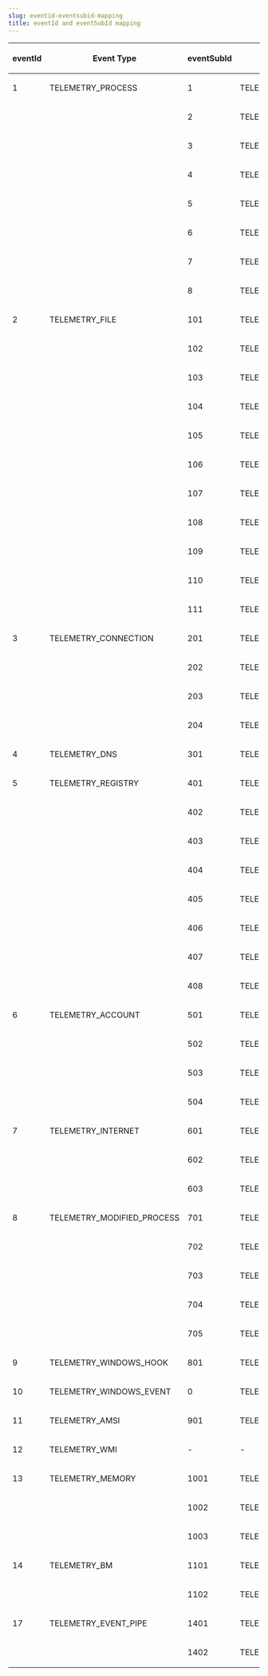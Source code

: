 ```yaml
---
slug: eventid-eventsubid-mapping
title: eventId and eventSubId mapping
---
```


<table>
<colgroup>
<col style="width: 8%" />
<col style="width: 20%" />
<col style="width: 14%" />
<col style="width: 57%" />
</colgroup>
<thead>
<tr>
<th><p>eventId</p></th>
<th><p>Event Type</p></th>
<th>eventSubId</th>
<th><p>Event Sub-Type</p></th>
</tr>
</thead>
<tbody>
<tr>
<td rowspan="8" style="vertical-align: top"><p>1</p></td>
<td rowspan="8" style="vertical-align: top"><p>TELEMETRY_PROCESS</p></td>
<td><p>1</p></td>
<td><p>TELEMETRY_PROCESS_OPEN</p></td>
</tr>
<tr>
<td><p>2</p></td>
<td><p>TELEMETRY_PROCESS_CREATE</p></td>
</tr>
<tr>
<td><p>3</p></td>
<td><p>TELEMETRY_PROCESS_TERMINATE</p></td>
</tr>
<tr>
<td><p>4</p></td>
<td><p>TELEMETRY_PROCESS_LOAD_IMAGE</p></td>
</tr>
<tr>
<td><p>5</p></td>
<td><p>TELEMETRY_PROCESS_EXECUTE</p></td>
</tr>
<tr>
<td><p>6</p></td>
<td><p>TELEMETRY_PROCESS_CONNECT</p></td>
</tr>
<tr>
<td><p>7</p></td>
<td><p>TELEMETRY_PROCESS_TRACME</p></td>
</tr>
<tr>
<td><p>8</p></td>
<td><p>TELEMETRY_PROCESS_LOAD_KERNEL_IMAGE</p></td>
</tr>
<tr>
<td rowspan="11" style="vertical-align: top"><p>2</p></td>
<td rowspan="11" style="vertical-align: top"><p>TELEMETRY_FILE</p></td>
<td><p>101</p></td>
<td><p>TELEMETRY_FILE_CREATE</p></td>
</tr>
<tr>
<td><p>102</p></td>
<td><p>TELEMETRY_FILE_OPEN</p></td>
</tr>
<tr>
<td><p>103</p></td>
<td><p>TELEMETRY_FILE_DELETE</p></td>
</tr>
<tr>
<td><p>104</p></td>
<td><p>TELEMETRY_FILE_SET_SECURITY</p></td>
</tr>
<tr>
<td><p>105</p></td>
<td><p>TELEMETRY_FILE_COPY</p></td>
</tr>
<tr>
<td><p>106</p></td>
<td><p>TELEMETRY_FILE_MOVE</p></td>
</tr>
<tr>
<td><p>107</p></td>
<td><p>TELEMETRY_FILE_CLOSE</p></td>
</tr>
<tr>
<td><p>108</p></td>
<td><p>TELEMETRY_FILE_MODIFY_TIMESTAMP</p></td>
</tr>
<tr>
<td><p>109</p></td>
<td><p>TELEMETRY_FILE_MODIFY</p></td>
</tr>
<tr>
<td><p>110</p></td>
<td><p>TELEMETRY_FILE_SET_ATTRIBUTES</p></td>
</tr>
<tr>
<td><p>111</p></td>
<td><p>TELEMETRY_FILE_ENUMERATE</p></td>
</tr>
<tr>
<td rowspan="4" style="vertical-align: top"><p>3</p></td>
<td rowspan="4" style="vertical-align: top"><p>TELEMETRY_CONNECTION</p></td>
<td><p>201</p></td>
<td><p>TELEMETRY_CONNECTION_CONNECT</p></td>
</tr>
<tr>
<td><p>202</p></td>
<td><p>TELEMETRY_CONNECTION_LISTEN</p></td>
</tr>
<tr>
<td><p>203</p></td>
<td><p>TELEMETRY_CONNECTION_CONNECT_INBOUND</p></td>
</tr>
<tr>
<td><p>204</p></td>
<td><p>TELEMETRY_CONNECTION_CONNECT_OUTBOUND</p></td>
</tr>
<tr>
<td style="vertical-align: top"><p>4</p></td>
<td style="vertical-align: top"><p>TELEMETRY_DNS</p></td>
<td><p>301</p></td>
<td><p>TELEMETRY_DNS_QUERY</p></td>
</tr>
<tr>
<td rowspan="8" style="vertical-align: top"><p>5</p></td>
<td rowspan="8" style="vertical-align: top"><p>TELEMETRY_REGISTRY</p></td>
<td><p>401</p></td>
<td><p>TELEMETRY_REGISTRY_CREATE</p></td>
</tr>
<tr>
<td><p>402</p></td>
<td><p>TELEMETRY_REGISTRY_SET</p></td>
</tr>
<tr>
<td><p>403</p></td>
<td><p>TELEMETRY_REGISTRY_DELETE</p></td>
</tr>
<tr>
<td><p>404</p></td>
<td><p>TELEMETRY_REGISTRY_RENAME</p></td>
</tr>
<tr>
<td><p>405</p></td>
<td><p>TELEMETRY_REGISTRY_ENUMERATE</p></td>
</tr>
<tr>
<td><p>406</p></td>
<td><p>TELEMETRY_REGISTRY_ENUMERATEVALUE</p></td>
</tr>
<tr>
<td><p>407</p></td>
<td><p>TELEMETRY_REGISTRY_QUERYVALUE</p></td>
</tr>
<tr>
<td><p>408</p></td>
<td><p>TELEMETRY_REGISTRY_SAVE</p></td>
</tr>
<tr>
<td rowspan="4" style="vertical-align: top"><p>6</p></td>
<td rowspan="4" style="vertical-align: top"><p>TELEMETRY_ACCOUNT</p></td>
<td><p>501</p></td>
<td><p>TELEMETRY_ACCOUNT_ADD</p></td>
</tr>
<tr>
<td><p>502</p></td>
<td><p>TELEMETRY_ACCOUNT_DELETE</p></td>
</tr>
<tr>
<td><p>503</p></td>
<td><p>TELEMETRY_ACCOUNT_IMPERSONATE</p></td>
</tr>
<tr>
<td><p>504</p></td>
<td><p>TELEMETRY_ACCOUNT_MODIFY</p></td>
</tr>
<tr>
<td rowspan="3" style="vertical-align: top"><p>7</p></td>
<td rowspan="3" style="vertical-align: top"><p>TELEMETRY_INTERNET</p></td>
<td><p>601</p></td>
<td><p>TELEMETRY_INTERNET_OPEN</p></td>
</tr>
<tr>
<td><p>602</p></td>
<td><p>TELEMETRY_INTERNET_CONNECT</p></td>
</tr>
<tr>
<td><p>603</p></td>
<td><p>TELEMETRY_INTERNET_DOWNLOAD</p></td>
</tr>
<tr>
<td rowspan="5" style="vertical-align: top"><p>8</p></td>
<td rowspan="5" style="vertical-align: top"><p>TELEMETRY_MODIFIED_PROCESS</p></td>
<td><p>701</p></td>
<td><p>TELEMETRY_MODIFIED_PROCESS_CREATE_REMOTETHREAD</p></td>
</tr>
<tr>
<td><p>702</p></td>
<td><p>TELEMETRY_MODIFIED_PROCESS_WRITE_MEMORY</p></td>
</tr>
<tr>
<td><p>703</p></td>
<td><p>TELEMETRY_MODIFIED_PROCESS_WRITE_PROCESS</p></td>
</tr>
<tr>
<td><p>704</p></td>
<td><p>TELEMETRY_MODIFIED_PROCESS_READ_PROCESS</p></td>
</tr>
<tr>
<td><p>705</p></td>
<td><p>TELEMETRY_MODIFIED_PROCESS_WRITE_PROCESS_NAME</p></td>
</tr>
<tr>
<td style="vertical-align: top"><p>9</p></td>
<td style="vertical-align: top"><p>TELEMETRY_WINDOWS_HOOK</p></td>
<td><p>801</p></td>
<td><p>TELEMETRY_WINDOWS_HOOK_SET</p></td>
</tr>
<tr>
<td style="vertical-align: top"><p>10</p></td>
<td style="vertical-align: top"><p>TELEMETRY_WINDOWS_EVENT</p></td>
<td><p>0</p></td>
<td><p>TELEMETRY_NONE</p></td>
</tr>
<tr>
<td style="vertical-align: top"><p>11</p></td>
<td style="vertical-align: top"><p>TELEMETRY_AMSI</p></td>
<td><p>901</p></td>
<td><p>TELEMETRY_AMSI_EXECUTE</p></td>
</tr>
<tr>
<td style="vertical-align: top"><p>12</p></td>
<td style="vertical-align: top"><p>TELEMETRY_WMI</p></td>
<td><p>-</p></td>
<td><p>-</p></td>
</tr>
<tr>
<td rowspan="3" style="vertical-align: top"><p>13</p></td>
<td rowspan="3" style="vertical-align: top"><p>TELEMETRY_MEMORY</p></td>
<td><p>1001</p></td>
<td><p>TELEMETRY_MEMORY_MODIFY</p></td>
</tr>
<tr>
<td><p>1002</p></td>
<td><p>TELEMETRY_MEMORY_MODIFY_PERMISSION</p></td>
</tr>
<tr>
<td><p>1003</p></td>
<td><p>TELEMETRY_MEMORY_READ</p></td>
</tr>
<tr>
<td rowspan="2" style="vertical-align: top"><p>14</p></td>
<td rowspan="2" style="vertical-align: top"><p>TELEMETRY_BM</p></td>
<td><p>1101</p></td>
<td><p>TELEMETRY_BM_INVOKE</p></td>
</tr>
<tr>
<td><p>1102</p></td>
<td><p>TELEMETRY_BM_INVOKE_API</p></td>
</tr>
<tr>
<td rowspan="2" style="vertical-align: top"><p>17</p></td>
<td rowspan="2" style="vertical-align: top"><p>TELEMETRY_EVENT_PIPE</p></td>
<td><p>1401</p></td>
<td><p>TELEMETRY_PIPE_CREATE</p></td>
</tr>
<tr>
<td><p>1402</p></td>
<td><p>TELEMETRY_PIPE_CONNECT</p></td>
</tr>
</tbody>
</table>
